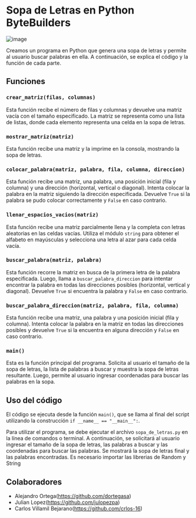 # Sopa de Letras en Python ByteBuilders
![image](https://user-images.githubusercontent.com/124606636/225486236-e4618eec-16f2-465f-b317-142d70c5942e.png)

Creamos un  programa en Python que genera una sopa de letras y permite al usuario buscar palabras en ella. A continuación, se explica el código y la función de cada parte.

## Funciones

### `crear_matriz(filas, columnas)`

Esta función recibe el número de filas y columnas y devuelve una matriz vacía con el tamaño especificado. La matriz se representa como una lista de listas, donde cada elemento representa una celda en la sopa de letras.

### `mostrar_matriz(matriz)`

Esta función recibe una matriz y la imprime en la consola, mostrando la sopa de letras.

### `colocar_palabra(matriz, palabra, fila, columna, direccion)`

Esta función recibe una matriz, una palabra, una posición inicial (fila y columna) y una dirección (horizontal, vertical o diagonal). Intenta colocar la palabra en la matriz siguiendo la dirección especificada. Devuelve `True` si la palabra se pudo colocar correctamente y `False` en caso contrario.

### `llenar_espacios_vacios(matriz)`

Esta función recibe una matriz parcialmente llena y la completa con letras aleatorias en las celdas vacías. Utiliza el módulo `string` para obtener el alfabeto en mayúsculas y selecciona una letra al azar para cada celda vacía.

### `buscar_palabra(matriz, palabra)`

Esta función recorre la matriz en busca de la primera letra de la palabra especificada. Luego, llama a `buscar_palabra_direccion` para intentar encontrar la palabra en todas las direcciones posibles (horizontal, vertical y diagonal). Devuelve `True` si encuentra la palabra y `False` en caso contrario.

### `buscar_palabra_direccion(matriz, palabra, fila, columna)`

Esta función recibe una matriz, una palabra y una posición inicial (fila y columna). Intenta colocar la palabra en la matriz en todas las direcciones posibles y devuelve `True` si la encuentra en alguna dirección y `False` en caso contrario.

### `main()`

Esta es la función principal del programa. Solicita al usuario el tamaño de la sopa de letras, la lista de palabras a buscar y muestra la sopa de letras resultante. Luego, permite al usuario ingresar coordenadas para buscar las palabras en la sopa.

## Uso del código

El código se ejecuta desde la función `main()`, que se llama al final del script utilizando la construcción `if __name__ == "__main__":`.

Para utilizar el programa, se debe ejecutar el archivo `sopa_de_letras.py` en la línea de comandos o terminal. A continuación, se solicitará al usuario ingresar el tamaño de la sopa de letras, las palabras a buscar y las coordenadas para buscar las palabras. Se mostrará la sopa de letras final y las palabras encontradas.
Es necesario importar las librerias de Random y String 

## Colaboradores

- Alejandro Ortega(https://github.com/dortegasa)
- Julian Lopez(https://github.com/julopezpa)
- Carlos Villamil Bejarano(https://github.com/crlos-16)
  


